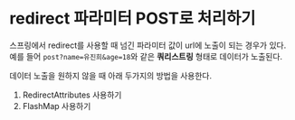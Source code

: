 # redirect 파라미터 POST로 처리하기

스프링에서 redirect를 사용할 때 넘긴 파라미터 값이 url에 노출이 되는 경우가 있다. 
예를 들어 `post?name=유진희&age=18`와 같은 **쿼리스트링** 형태로 데이터가 노출된다.


데이터 노출을 원하지 않을 때 아래 두가지의 방법을 사용한다.
1. RedirectAttributes 사용하기
2. FlashMap 사용하기
